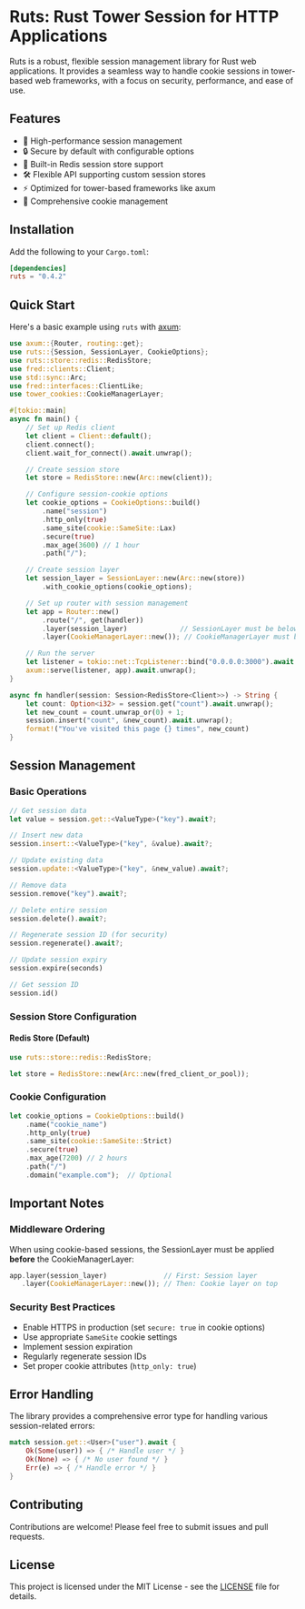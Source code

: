 # Ruts: Rust Tower Session for HTTP Applications

Ruts is a robust, flexible session management library for Rust web applications. It provides a seamless way to handle cookie sessions in tower-based web frameworks, with a focus on security, performance, and ease of use.

## Features

- 🚀 High-performance session management
- 🔒 Secure by default with configurable options
- 🔄 Built-in Redis session store support
- 🛠 Flexible API supporting custom session stores
- ⚡ Optimized for tower-based frameworks like axum
- 🍪 Comprehensive cookie management

## Installation

Add the following to your `Cargo.toml`:

```toml
[dependencies]
ruts = "0.4.2"
```

## Quick Start

Here's a basic example using `ruts` with [axum](https://docs.rs/axum/latest/axum/):

```rust
use axum::{Router, routing::get};
use ruts::{Session, SessionLayer, CookieOptions};
use ruts::store::redis::RedisStore;
use fred::clients::Client;
use std::sync::Arc;
use fred::interfaces::ClientLike;
use tower_cookies::CookieManagerLayer;

#[tokio::main]
async fn main() {
    // Set up Redis client
    let client = Client::default();
    client.connect();
    client.wait_for_connect().await.unwrap();

    // Create session store
    let store = RedisStore::new(Arc::new(client));

    // Configure session-cookie options
    let cookie_options = CookieOptions::build()
        .name("session")
        .http_only(true)
        .same_site(cookie::SameSite::Lax)
        .secure(true)
        .max_age(3600) // 1 hour
        .path("/");

    // Create session layer
    let session_layer = SessionLayer::new(Arc::new(store))
        .with_cookie_options(cookie_options);

    // Set up router with session management
    let app = Router::new()
        .route("/", get(handler))
        .layer(session_layer)             // SessionLayer must be below
        .layer(CookieManagerLayer::new()); // CookieManagerLayer must be on top

    // Run the server
    let listener = tokio::net::TcpListener::bind("0.0.0.0:3000").await.unwrap();
    axum::serve(listener, app).await.unwrap();
}

async fn handler(session: Session<RedisStore<Client>>) -> String {
    let count: Option<i32> = session.get("count").await.unwrap();
    let new_count = count.unwrap_or(0) + 1;
    session.insert("count", &new_count).await.unwrap();
    format!("You've visited this page {} times", new_count)
}
```

## Session Management

### Basic Operations

```rust
// Get session data
let value = session.get::<ValueType>("key").await?;

// Insert new data
session.insert::<ValueType>("key", &value).await?;

// Update existing data
session.update::<ValueType>("key", &new_value).await?;

// Remove data
session.remove("key").await?;

// Delete entire session
session.delete().await?;

// Regenerate session ID (for security)
session.regenerate().await?;

// Update session expiry
session.expire(seconds)

// Get session ID
session.id()
```

### Session Store Configuration

#### Redis Store (Default)
```rust
use ruts::store::redis::RedisStore;

let store = RedisStore::new(Arc::new(fred_client_or_pool));
```

### Cookie Configuration

```rust
let cookie_options = CookieOptions::build()
    .name("cookie_name")
    .http_only(true)
    .same_site(cookie::SameSite::Strict)
    .secure(true)
    .max_age(7200) // 2 hours
    .path("/")
    .domain("example.com");  // Optional
```

## Important Notes

### Middleware Ordering
When using cookie-based sessions, the SessionLayer must be applied **before** the CookieManagerLayer:

```rust
app.layer(session_layer)              // First: Session layer
   .layer(CookieManagerLayer::new()); // Then: Cookie layer on top
```

### Security Best Practices

- Enable HTTPS in production (set `secure: true` in cookie options)
- Use appropriate `SameSite` cookie settings
- Implement session expiration
- Regularly regenerate session IDs
- Set proper cookie attributes (`http_only: true`)

## Error Handling

The library provides a comprehensive error type for handling various session-related errors:

```rust
match session.get::<User>("user").await {
    Ok(Some(user)) => { /* Handle user */ }
    Ok(None) => { /* No user found */ }
    Err(e) => { /* Handle error */ }
}
```

## Contributing

Contributions are welcome! Please feel free to submit issues and pull requests.

## License

This project is licensed under the MIT License - see the [LICENSE](LICENSE) file for details.
